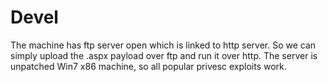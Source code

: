 # Devel

The machine has ftp server open which is linked to http server.
So we can simply upload the .aspx payload over ftp and run it over http.
The server is unpatched Win7 x86 machine, so all popular privesc exploits work.
